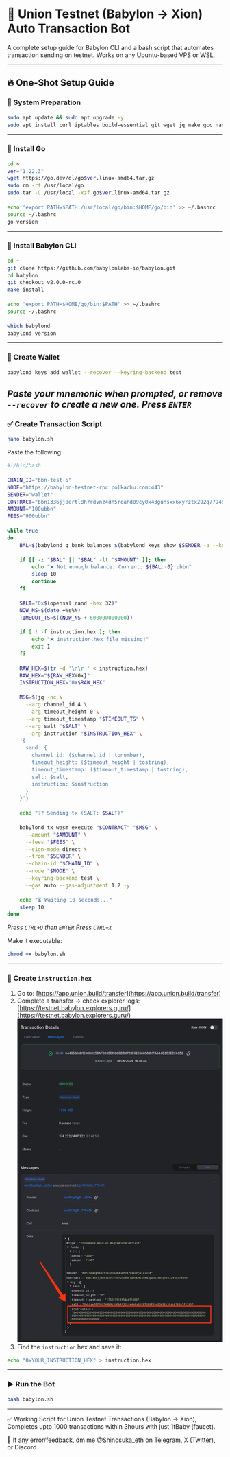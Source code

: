 # 🎯 Union Testnet (Babylon -> Xion) Auto Transaction Bot

A complete setup guide for Babylon CLI and a bash script that automates transaction sending on testnet. Works on any Ubuntu-based VPS or WSL.

---

## 🔥 One-Shot Setup Guide

### 🤖 System Preparation

```bash
sudo apt update && sudo apt upgrade -y
sudo apt install curl iptables build-essential git wget jq make gcc nano automake autoconf tmux htop pkg-config libssl-dev tar clang unzip openssl -y
```

---

### 🤖 Install Go

```bash
cd ~
ver="1.22.3"
wget https://go.dev/dl/go$ver.linux-amd64.tar.gz
sudo rm -rf /usr/local/go
sudo tar -C /usr/local -xzf go$ver.linux-amd64.tar.gz

echo 'export PATH=$PATH:/usr/local/go/bin:$HOME/go/bin' >> ~/.bashrc
source ~/.bashrc
go version
```

---

### 🤖 Install Babylon CLI

```bash
cd ~
git clone https://github.com/babylonlabs-io/babylon.git
cd babylon
git checkout v2.0.0-rc.0
make install

echo 'export PATH=$HOME/go/bin:$PATH' >> ~/.bashrc
source ~/.bashrc

which babylond
babylond version
```

---

### 🔗 Create Wallet

```bash
babylond keys add wallet --recover --keyring-backend test
```

*Paste your mnemonic when prompted, or remove `--recover` to create a new one.*
*Press `ENTER`*
---

### ✅ Create Transaction Script

```bash
nano babylon.sh
```

Paste the following:

```bash
#!/bin/bash

CHAIN_ID="bbn-test-5"
NODE="https://babylon-testnet-rpc.polkachu.com:443"
SENDER="wallet"
CONTRACT="bbn1336jj8ertl8h7rdvnz4dh5rqahd09cy0x43guhsxx6xyrztx292q77945h"
AMOUNT="100ubbn"
FEES="900ubbn"

while true
do
    BAL=$(babylond q bank balances $(babylond keys show $SENDER -a --keyring-backend test) --node $NODE --output json | jq -r '.balances[] | select(.denom=="ubbn") | .amount')

    if [[ -z "$BAL" || "$BAL" -lt "$AMOUNT" ]]; then
        echo "❌ Not enough balance. Current: ${BAL:-0} ubbn"
        sleep 10
        continue
    fi

    SALT="0x$(openssl rand -hex 32)"
    NOW_NS=$(date +%s%N)
    TIMEOUT_TS=$((NOW_NS + 600000000000))

    if [ ! -f instruction.hex ]; then
        echo "❌ instruction.hex file missing!"
        exit 1
    fi

    RAW_HEX=$(tr -d '\n\r ' < instruction.hex)
    RAW_HEX="${RAW_HEX#0x}"
    INSTRUCTION_HEX="0x$RAW_HEX"

    MSG=$(jq -nc \
      --arg channel_id 4 \
      --arg timeout_height 0 \
      --arg timeout_timestamp "$TIMEOUT_TS" \
      --arg salt "$SALT" \
      --arg instruction "$INSTRUCTION_HEX" \
    '{
      send: {
        channel_id: ($channel_id | tonumber),
        timeout_height: ($timeout_height | tostring),
        timeout_timestamp: ($timeout_timestamp | tostring),
        salt: $salt,
        instruction: $instruction
      }
    }')

    echo "?? Sending tx (SALT: $SALT)"

    babylond tx wasm execute "$CONTRACT" "$MSG" \
      --amount "$AMOUNT" \
      --fees "$FEES" \
      --sign-mode direct \
      --from "$SENDER" \
      --chain-id "$CHAIN_ID" \
      --node "$NODE" \
      --keyring-backend test \
      --gas auto --gas-adjustment 1.2 -y

    echo "⏳ Waiting 10 seconds..."
    sleep 10
done
```

*Press `CTRL+O` then `ENTER`*
*Press `CTRL+X`*

Make it executable:

```bash
chmod +x babylon.sh
```

---

### 🔗 Create `instruction.hex`

1. Go to: [https://app.union.build/transfer](https://app.union.build/transfer)  
2. Complete a transfer → check explorer logs: [https://testnet.babylon.explorers.guru/](https://testnet.babylon.explorers.guru/)
   ![Preview](./IMG_20250619_233501.jpg)
3. Find the `instruction` hex and save it:

```bash
echo "0xYOUR_INSTRUCTION_HEX" > instruction.hex
```

---

### ▶️ Run the Bot

```bash
bash babylon.sh
```

---

✅ Working Script for Union Testnet Transactions (Babylon -> Xion), Completes upto 1000 transactions within 3hours with just 1tBaby (faucet).

📝 If any error/feedback, dm me @Shinosuka_eth on Telegram, X (Twitter), or Discord. 
